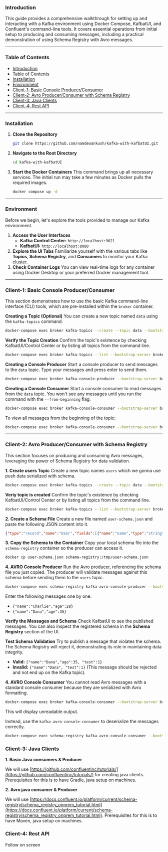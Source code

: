### Introduction

This guide provides a comprehensive walkthrough for setting up and interacting with a Kafka environment using Docker Compose, KafbatUI, and Confluent's command-line tools. It covers essential operations from initial setup to producing and consuming messages, including a practical demonstration of using Schema Registry with Avro messages.

-----

### Table of Contents

- [Introduction](#introduction)
- [Table of Contents](#table-of-contents)
- [Installation](#installation)
- [Environment](#environment)
- [Client-1: Basic Console Producer/Consumer](#client-1-basic-console-producerconsumer)
- [Client-2: Avro Producer/Consumer with Schema Registry](#client-2-avro-producerconsumer-with-schema-registry)
- [Client-3: Java Clients](#client-3-java-clients)
- [Client-4: Rest API](#client-4-rest-api)

-----

### Installation

1.  **Clone the Repository**
    ```bash
    git clone https://github.com/namdeoankush/kafka-with-kafbatUI.git
    ```
2.  **Navigate to the Root Directory**
    ```bash
    cd kafka-with-kafbatUI
    ```
3.  **Start the Docker Containers**
    This command brings up all necessary services. The initial run may take a few minutes as Docker pulls the required images.
    ```bash
    docker compose up -d
    ```

-----

### Environment

Before we begin, let's explore the tools provided to manage our Kafka environment.

1.  **Access the User Interfaces**
      * **Kafka Control Center:** `http://localhost:9021`
      * **KafbatUI:** `http://localhost:8080`
2.  **Explore the UI Tabs**
    Familiarize yourself with the various tabs like **Topics**, **Schema Registry**, and **Consumers** to monitor your Kafka cluster.
3.  **Check Container Logs**
    You can view real-time logs for any container using Docker Desktop or your preferred Docker management tool.

-----

### Client-1: Basic Console Producer/Consumer

This section demonstrates how to use the basic Kafka command-line interface (CLI) tools, which are pre-installed within the `broker` container.

**Creating a Topic (Optional)**
You can create a new topic named `data` using the `kafka-topics` command.

```bash
docker-compose exec broker kafka-topics --create --topic data --bootstrap-server broker:9092 --partitions 1 --replication-factor 1
```

**Verify the Topic Creation**
Confirm the topic's existence by checking KafbatUI/Control Center or by listing all topics from the command line.

```bash
docker-compose exec broker kafka-topics --list --bootstrap-server broker:9092
```

**Creating a Console Producer**
Start a console producer to send messages to the `data` topic. Type your messages and press enter to send them.

```bash
docker-compose exec broker kafka-console-producer --bootstrap-server broker:9092 --topic data
```

**Creating a Console Consumer**
Start a console consumer to read messages from the `data` topic. You won't see any messages until you run the command with the `--from-beginning` flag.

```bash
docker-compose exec broker kafka-console-consumer --bootstrap-server broker:9092 --topic data
```

To view all messages from the beginning of the topic:

```bash
docker-compose exec broker kafka-console-consumer --bootstrap-server broker:9092 --topic data --from-beginning
```

-----

### Client-2: Avro Producer/Consumer with Schema Registry

This section focuses on producing and consuming Avro messages, leveraging the power of Schema Registry for data validation.

**1. Create users Topic**
Create a new topic names `users` which we gonna use push data serialized with schema.

```bash
docker-compose exec broker kafka-topics --create --topic data --bootstrap-server broker:9092 --partitions 1 --replication-factor 1
```

**Veriy topic is created**
Confirm the topic's existence by checking KafbatUI/Control Center or by listing all topics from the command line.

```bash
docker-compose exec broker kafka-topics --list --bootstrap-server broker:9092 |grep users
```

**2. Create a Schema File**
Create a new file named `user-schema.json` and paste the following JSON content into it.

```json
{"type":"record","name":"User","fields":[{"name":"name","type":"string"},{"name":"age","type":"int"}]}
```

**3. Copy the Schema to the Container**
Copy your local schema file into the `schema-registry` container so the producer can access it.

```bash
docker cp user-schema.json schema-registry:/tmp/user-schema.json
```

**4. AVRO Console Producer**
Run the Avro producer, referencing the schema file you just copied. The producer will validate messages against this schema before sending them to the `users` topic.

```bash
docker-compose exec schema-registry kafka-avro-console-producer --bootstrap-server broker:29092 --topic users --property schema.registry.url=http://schema-registry:8081 --property value.schema.file=/tmp/user-schema.json
```

Enter the following messages one by one:

  * `{"name":"Charlie","age":28}`
  * `{"name":"Dana","age":35}`

**Verify the Messages and Schema**
Check KafbatUI to see the published messages. You can also inspect the registered schema in the **Schema Registry** section of the UI.

**Test Schema Validation**
Try to publish a message that violates the schema. The Schema Registry will reject it, demonstrating its role in maintaining data integrity.

  * **Valid:** `{"name":"Dana","age":35, "test":1}`
  * **Invalid:** `{"name":"Dana", "test":1}` (This message should be rejected and not end up on the Kafka topic).

**4. AVRO Console Consumer**
You cannot read Avro messages with a standard console consumer because they are serialized with Avro formatting.

```bash
docker-compose exec broker kafka-console-consumer --bootstrap-server broker:9092 --topic users --from-beginning
```

This will display unreadable output.

Instead, use the `kafka-avro-console-consumer` to deserialize the messages correctly.

```bash
docker-compose exec schema-registry kafka-avro-console-consumer --bootstrap-server broker:29092 --topic users --from-beginning --property schema.registry.url=http://schema-registry:8081
```

### Client-3: Java Clients

**1. Basic Java consumers & Producer**

We will use [https://github.com/confluentinc/tutorials/](https://github.com/confluentinc/tutorials/) for creating java clients. Prerequisites for this is to have Gradle, java setup on machines. 

**2. Avro java consumer & Producer**

We will use [https://docs.confluent.io/platform/current/schema-registry/schema_registry_onprem_tutorial.html](https://docs.confluent.io/platform/current/schema-registry/schema_registry_onprem_tutorial.html). Prerequisites for this is to have Maven, java setup on machines.

### Client-4: Rest API
Follow on screen
